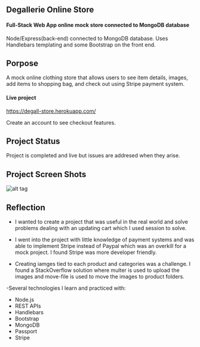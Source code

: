 ## Degallerie Online Store

#### Full-Stack Web App online mock store connected to MongoDB database

Node/Express(back-end) connected to MongoDB database. Uses Handlebars templating and some Bootstrap on the front end.

## Porpose

A mock online clothing store that allows users to see item details, images, add items to shopping bag, and check out using Stripe payment system.  

#### Live project

https://degall-store.herokuapp.com/

Create an account to see checkout features. 

## Project Status

Project is completed and live but issues are addresed when they arise. 

## Project Screen Shots
![alt tag](https://cdn-images.imagevenue.com/14/16/55/ME13G0NZ_o.jpg)

## Reflection

- I wanted to create a project that was useful in the real world and solve problems dealing with an updating cart which I used session to solve.

- I went into the project with little knowledge of payment systems and was able to implement Stripe instead of Paypal which was an overkill for a mock project. I found Stripe was more developer friendly.  

- Creating iamges tied to each product and categories was a challenge. I found a StackOverflow solution where multer is used to upload the images and move-file is used to move the images to product folders.

-Several technologies I learn and practiced with:
   - Node.js
   - REST APIs
   - Handlebars
   - Bootstrap
   - MongoDB
   - Passport
   - Stripe
